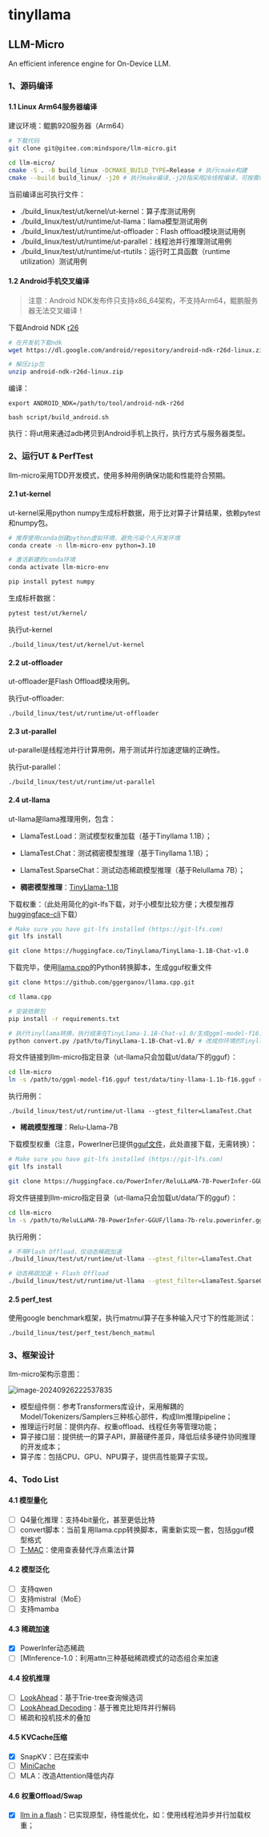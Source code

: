 # tinyllama
## LLM-Micro

An efficient inference engine for On-Device LLM.

### 1、源码编译

#### 1.1 Linux Arm64服务器编译

建议环境：鲲鹏920服务器（Arm64）

```bash
# 下载代码
git clone git@gitee.com:mindspore/llm-micro.git

cd llm-micro/
cmake -S . -B build_linux -DCMAKE_BUILD_TYPE=Release # 执行cmake构建
cmake --build build_linux/ -j20 # 执行make编译,-j20指采用20线程编译，可按需修改。
```

当前编译出可执行文件：

- ./build_linux/test/ut/kernel/ut-kernel：算子库测试用例
- ./build_linux/test/ut/runtime/ut-llama：llama模型测试用例
- ./build_linux/test/ut/runtime/ut-offloader：Flash offload模块测试用例
- ./build_linux/test/ut/runtime/ut-parallel：线程池并行推理测试用例
- ./build_linux/test/ut/runtime/ut-rtutils：运行时工具函数（runtime utilization）测试用例

#### 1.2 Android手机交叉编译

> 注意：Android NDK发布件只支持x86_64架构，不支持Arm64，鲲鹏服务器无法交叉编译！

下载Android NDK [r26](https://developer.android.com/ndk/downloads?hl=zh-cn)

```bash
# 在开发机下载ndk
wget https://dl.google.com/android/repository/android-ndk-r26d-linux.zip

# 解压zip包
unzip android-ndk-r26d-linux.zip
```

编译：

```
export ANDROID_NDK=/path/to/tool/android-ndk-r26d

bash script/build_android.sh
```

执行：将ut用来通过adb拷贝到Android手机上执行，执行方式与服务器类型。

### 2、运行UT & PerfTest

llm-micro采用TDD开发模式，使用多种用例确保功能和性能符合预期。

#### 2.1 ut-kernel

ut-kernel采用python numpy生成标杆数据，用于比对算子计算结果，依赖pytest和numpy包。

```bash
# 推荐使用conda创建python虚拟环境，避免污染个人开发环境
conda create -n llm-micro-env python=3.10

# 激活新建的conda环境
conda activate llm-micro-env

pip install pytest numpy
```

生成标杆数据：

```bash
pytest test/ut/kernel/
```

执行ut-kernel

```
./build_linux/test/ut/kernel/ut-kernel
```

#### 2.2 ut-offloader

ut-offloader是Flash Offload模块用例。

执行ut-offloader:

```
./build_linux/test/ut/runtime/ut-offloader
```

#### 2.3 ut-parallel

ut-parallel是线程池并行计算用例，用于测试并行加速逻辑的正确性。

执行ut-parallel：

```
./build_linux/test/ut/runtime/ut-parallel
```

#### 2.4 ut-llama

ut-llama是llama推理用例，包含：

- LlamaTest.Load：测试模型权重加载（基于Tinyllama 1.1B）；
- LlamaTest.Chat：测试稠密模型推理（基于Tinyllama 1.1B）；
- LlamaTest.SparseChat：测试动态稀疏模型推理（基于Relullama 7B）；

- **稠密模型推理**：[TinyLlama-1.1B](https://huggingface.co/TinyLlama/TinyLlama-1.1B-Chat-v1.0)

下载权重：（此处用简化的git-lfs下载，对于小模型比较方便；大模型推荐[huggingface-cli](https://huggingface.co/docs/huggingface_hub/guides/cli)下载）

```bash
# Make sure you have git-lfs installed (https://git-lfs.com)
git lfs install

git clone https://huggingface.co/TinyLlama/TinyLlama-1.1B-Chat-v1.0
```

下载完毕，使用[llama.cpp](https://github.com/ggerganov/llama.cpp)的Python转换脚本，生成gguf权重文件

```bash
git clone https://github.com/ggerganov/llama.cpp.git

cd llama.cpp

# 安装依赖包
pip install -r requirements.txt

# 执行tinyllama转换，执行结束在TinyLlama-1.1B-Chat-v1.0/生成ggml-model-f16.gguf
python convert.py /path/to/TinyLlama-1.1B-Chat-v1.0/ # 改成你环境的Tinyllama路径！
```

将文件链接到llm-micro指定目录（ut-llama只会加载ut/data/下的gguf）：

```bash
cd llm-micro
ln -s /path/to/ggml-model-f16.gguf test/data/tiny-llama-1.1b-f16.gguf # 改成你自己的gguf路径！
```

执行用例：

```
./build_linux/test/ut/runtime/ut-llama --gtest_filter=LlamaTest.Chat
```

- **稀疏模型推理**：Relu-Llama-7B

下载模型权重（注意，PowerIner已提供[gguf文件](https://huggingface.co/PowerInfer/ReluLLaMA-7B-PowerInfer-GGUF)，此处直接下载，无需转换）：

```bash
# Make sure you have git-lfs installed (https://git-lfs.com)
git lfs install

git clone https://huggingface.co/PowerInfer/ReluLLaMA-7B-PowerInfer-GGUF # 此命令耗时数小时！
```

将文件链接到llm-micro指定目录（ut-llama只会加载ut/data/下的gguf）：

```bash
cd llm-micro
ln -s /path/to/ReluLLaMA-7B-PowerInfer-GGUF/llama-7b-relu.powerinfer.gguf test/data/llama-7b-relu.powerinfer.gguf # 改成你自己的gguf路径！
```

执行用例：

```bash
# 不带Flash Offload，仅动态稀疏加速
./build_linux/test/ut/runtime/ut-llama --gtest_filter=LlamaTest.Chat

# 动态稀疏加速 + Flash Offload
./build_linux/test/ut/runtime/ut-llama --gtest_filter=LlamaTest.SparseOffloaderChat
```

#### 2.5 perf_test

使用google benchmark框架，执行matmul算子在多种输入尺寸下的性能测试：

```bash
./build_linux/test/perf_test/bench_matmul
```

### 3、框架设计

llm-micro架构示意图：

![image-20240926222537835](doc/images//llm-micro-arch.png)

- 模型组件侧：参考Transformers库设计，采用解耦的Model/Tokenizers/Samplers三种核心部件，构成llm推理pipeline；
- 推理运行时层：提供内存、权重offload、线程任务等管理功能；
- 算子接口层：提供统一的算子API，屏蔽硬件差异，降低后续多硬件协同推理的开发成本；
- 算子库：包括CPU、GPU、NPU算子，提供高性能算子实现。

### 4、Todo List

#### 4.1 模型量化

- [ ] Q4量化推理：支持4bit量化，甚至更低比特
- [ ] convert脚本：当前复用llama.cpp转换脚本，需重新实现一套，包括gguf模型格式
- [ ] [T-MAC](https://github.com/microsoft/T-MAC)：使用查表替代浮点乘法计算

#### 4.2 模型泛化

- [ ] 支持qwen
- [ ] 支持mistral（MoE）
- [ ] 支持mamba

#### 4.3 稀疏加速

- [x] PowerInfer动态稀疏
- [ ] [MInference-1.0：利用attn三种基础稀疏模式的动态组合来加速

#### 4.4 投机推理

- [ ] [LookAhead](https://arxiv.org/abs/2312.12728)：基于Trie-tree查询候选词
- [ ] [LookAhead Decoding](https://github.com/hao-ai-lab/LookaheadDecoding)：基于雅克比矩阵并行解码
- [ ] 稀疏和投机技术的叠加

#### 4.5 KVCache压缩

- [x] SnapKV：已在探索中
- [ ] [MiniCache](https://arxiv.org/abs/2405.14366)
- [ ] MLA：改造Attention降低内存

#### 4.6 权重Offload/Swap

- [x] [llm in a flash](https://arxiv.org/abs/2312.11514)：已实现原型，待性能优化，如：使用线程池异步并行加载权重；
